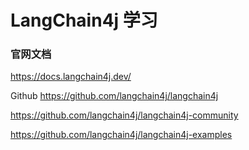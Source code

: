 # LangChain4j 学习

### 官网文档
https://docs.langchain4j.dev/


Github
https://github.com/langchain4j/langchain4j

https://github.com/langchain4j/langchain4j-community

https://github.com/langchain4j/langchain4j-examples